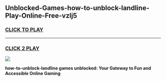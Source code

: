 
## Unblocked-Games-how-to-unblock-landline-Play-Online-Free-vzlj5
<h3>
<a href="https://premium76.site?title=how-to-unblock-landline&ref=26A">CLICK TO PLAY</a></h3>
<hr>

<h3>
<a href="https://premium76.site?title=how-to-unblock-landline&ref=26A">CLICK 2 PLAY</a>
  
</h3>

<a href="https://premium76.site?title=how-to-unblock-landline&ref=26A"><img src="https://clearcache.store/games.png"></a>


**how-to-unblock-landline games unblocked: Your Gateway to Fun and Accessible Online Gaming**
